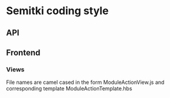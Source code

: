 # Semitki coding style


## API



## Frontend


### Views

File names are camel cased in the form ModuleActionView.js and
corresponding template ModuleActionTemplate.hbs
